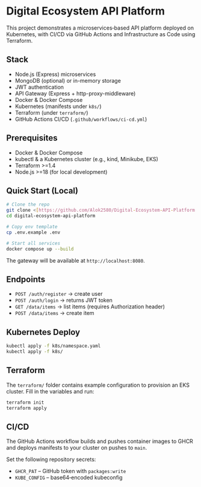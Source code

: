 # Digital Ecosystem API Platform

This project demonstrates a microservices‑based API platform deployed on Kubernetes, with CI/CD via GitHub Actions and Infrastructure as Code using Terraform.

## Stack

* Node.js (Express) microservices
* MongoDB (optional) or in-memory storage
* JWT authentication
* API Gateway (Express + http-proxy-middleware)
* Docker & Docker Compose
* Kubernetes (manifests under `k8s/`)
* Terraform (under `terraform/`)
* GitHub Actions CI/CD (`.github/workflows/ci-cd.yml`)

## Prerequisites

* Docker & Docker Compose
* kubectl & a Kubernetes cluster (e.g., kind, Minikube, EKS)
* Terraform >=1.4
* Node.js >=18 (for local development)

## Quick Start (Local)

```bash
# Clone the repo
git clone <[https://github.com/Alok2580/Digital-Ecosystem-API-Platform.git](https://github.com/Alok2580/Digital-Ecosystem-API-Platform.git)>
cd digital-ecosystem-api-platform

# Copy env template
cp .env.example .env

# Start all services
docker compose up --build
```

The gateway will be available at `http://localhost:8080`.

## Endpoints

* `POST /auth/register` → create user  
* `POST /auth/login` → returns JWT token  
* `GET /data/items` → list items (requires Authorization header)  
* `POST /data/items` → create item  

## Kubernetes Deploy

```bash
kubectl apply -f k8s/namespace.yaml
kubectl apply -f k8s/
```

## Terraform

The `terraform/` folder contains example configuration to provision an EKS cluster.
Fill in the variables and run:

```bash
terraform init
terraform apply
```

## CI/CD

The GitHub Actions workflow builds and pushes container images to GHCR
and deploys manifests to your cluster on pushes to `main`.

Set the following repository secrets:

* `GHCR_PAT` – GitHub token with `packages:write`
* `KUBE_CONFIG` – base64‑encoded kubeconfig
